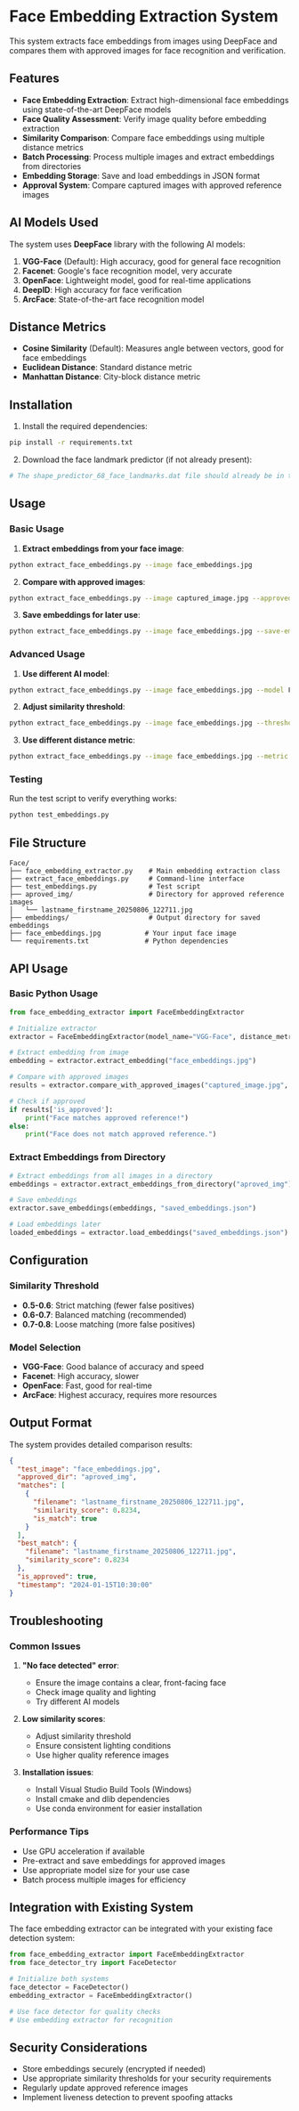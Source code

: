 # Face Embedding Extraction System

This system extracts face embeddings from images using DeepFace and compares them with approved images for face recognition and verification.

## Features

- **Face Embedding Extraction**: Extract high-dimensional face embeddings using state-of-the-art DeepFace models
- **Face Quality Assessment**: Verify image quality before embedding extraction
- **Similarity Comparison**: Compare face embeddings using multiple distance metrics
- **Batch Processing**: Process multiple images and extract embeddings from directories
- **Embedding Storage**: Save and load embeddings in JSON format
- **Approval System**: Compare captured images with approved reference images

## AI Models Used

The system uses **DeepFace** library with the following AI models:

1. **VGG-Face** (Default): High accuracy, good for general face recognition
2. **Facenet**: Google's face recognition model, very accurate
3. **OpenFace**: Lightweight model, good for real-time applications
4. **DeepID**: High accuracy for face verification
5. **ArcFace**: State-of-the-art face recognition model

## Distance Metrics

- **Cosine Similarity** (Default): Measures angle between vectors, good for face embeddings
- **Euclidean Distance**: Standard distance metric
- **Manhattan Distance**: City-block distance metric

## Installation

1. Install the required dependencies:
```bash
pip install -r requirements.txt
```

2. Download the face landmark predictor (if not already present):
```bash
# The shape_predictor_68_face_landmarks.dat file should already be in the Face directory
```

## Usage

### Basic Usage

1. **Extract embeddings from your face image**:
```bash
python extract_face_embeddings.py --image face_embeddings.jpg
```

2. **Compare with approved images**:
```bash
python extract_face_embeddings.py --image captured_image.jpg --approved-dir aproved_img
```

3. **Save embeddings for later use**:
```bash
python extract_face_embeddings.py --image face_embeddings.jpg --save-embeddings --output-dir embeddings
```

### Advanced Usage

1. **Use different AI model**:
```bash
python extract_face_embeddings.py --image face_embeddings.jpg --model Facenet
```

2. **Adjust similarity threshold**:
```bash
python extract_face_embeddings.py --image face_embeddings.jpg --threshold 0.7
```

3. **Use different distance metric**:
```bash
python extract_face_embeddings.py --image face_embeddings.jpg --metric euclidean
```

### Testing

Run the test script to verify everything works:
```bash
python test_embeddings.py
```

## File Structure

```
Face/
├── face_embedding_extractor.py    # Main embedding extraction class
├── extract_face_embeddings.py     # Command-line interface
├── test_embeddings.py             # Test script
├── aproved_img/                   # Directory for approved reference images
│   └── lastname_firstname_20250806_122711.jpg
├── embeddings/                    # Output directory for saved embeddings
├── face_embeddings.jpg           # Your input face image
└── requirements.txt              # Python dependencies
```

## API Usage

### Basic Python Usage

```python
from face_embedding_extractor import FaceEmbeddingExtractor

# Initialize extractor
extractor = FaceEmbeddingExtractor(model_name="VGG-Face", distance_metric="cosine")

# Extract embedding from image
embedding = extractor.extract_embedding("face_embeddings.jpg")

# Compare with approved images
results = extractor.compare_with_approved_images("captured_image.jpg", "aproved_img")

# Check if approved
if results['is_approved']:
    print("Face matches approved reference!")
else:
    print("Face does not match approved reference.")
```

### Extract Embeddings from Directory

```python
# Extract embeddings from all images in a directory
embeddings = extractor.extract_embeddings_from_directory("aproved_img")

# Save embeddings
extractor.save_embeddings(embeddings, "saved_embeddings.json")

# Load embeddings later
loaded_embeddings = extractor.load_embeddings("saved_embeddings.json")
```

## Configuration

### Similarity Threshold

- **0.5-0.6**: Strict matching (fewer false positives)
- **0.6-0.7**: Balanced matching (recommended)
- **0.7-0.8**: Loose matching (more false positives)

### Model Selection

- **VGG-Face**: Good balance of accuracy and speed
- **Facenet**: High accuracy, slower
- **OpenFace**: Fast, good for real-time
- **ArcFace**: Highest accuracy, requires more resources

## Output Format

The system provides detailed comparison results:

```json
{
  "test_image": "face_embeddings.jpg",
  "approved_dir": "aproved_img",
  "matches": [
    {
      "filename": "lastname_firstname_20250806_122711.jpg",
      "similarity_score": 0.8234,
      "is_match": true
    }
  ],
  "best_match": {
    "filename": "lastname_firstname_20250806_122711.jpg",
    "similarity_score": 0.8234
  },
  "is_approved": true,
  "timestamp": "2024-01-15T10:30:00"
}
```

## Troubleshooting

### Common Issues

1. **"No face detected" error**:
   - Ensure the image contains a clear, front-facing face
   - Check image quality and lighting
   - Try different AI models

2. **Low similarity scores**:
   - Adjust similarity threshold
   - Ensure consistent lighting conditions
   - Use higher quality reference images

3. **Installation issues**:
   - Install Visual Studio Build Tools (Windows)
   - Install cmake and dlib dependencies
   - Use conda environment for easier installation

### Performance Tips

- Use GPU acceleration if available
- Pre-extract and save embeddings for approved images
- Use appropriate model size for your use case
- Batch process multiple images for efficiency

## Integration with Existing System

The face embedding extractor can be integrated with your existing face detection system:

```python
from face_embedding_extractor import FaceEmbeddingExtractor
from face_detector_try import FaceDetector

# Initialize both systems
face_detector = FaceDetector()
embedding_extractor = FaceEmbeddingExtractor()

# Use face detector for quality checks
# Use embedding extractor for recognition
```

## Security Considerations

- Store embeddings securely (encrypted if needed)
- Use appropriate similarity thresholds for your security requirements
- Regularly update approved reference images
- Implement liveness detection to prevent spoofing attacks 